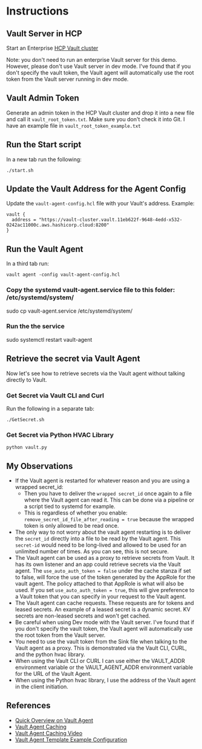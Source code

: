 # Instructions

## Vault Server in HCP

Start an Enterprise [HCP Vault cluster](https://portal.cloud.hashicorp.com/)

Note: you don't need to run an enterprise Vault server for this demo. However, please don't use Vault server in dev mode. I've found that if you don't specify the vault token, the Vault agent will automatically use the root token from the Vault server running in dev mode.

## Vault Admin Token

Generate an admin token in the HCP Vault cluster and drop it into a new file and call it `vault_root_token.txt`. Make sure you don't check it into Git. I have an example file in `vault_root_token_example.txt`

## Run the Start script

In a new tab run the following:

```shell
./start.sh
```

## Update the Vault Address for the Agent Config

Update the `vault-agent-config.hcl` file with your Vault's address. Example:

```hcl
vault {
  address = "https://vault-cluster.vault.11eb622f-9648-4edd-x532-0242ac11000c.aws.hashicorp.cloud:8200"
}
```

## Run the Vault Agent

In a third tab run: 

```shell
vault agent -config vault-agent-config.hcl
```

### Copy the systemd vault-agent.service file to this folder: /etc/systemd/system/
sudo cp vault-agent.service /etc/systemd/system/

### Run the the service
sudo systemctl restart vault-agent


## Retrieve the secret via Vault Agent

Now let's see how to retrieve secrets via the Vault agent without talking directly to Vault.

### Get Secret via Vault CLI and Curl
Run the following in a separate tab:

```shell
./GetSecret.sh
```

### Get Secret via Python HVAC Library

```shell
python vault.py
```




## My Observations

- If the Vault agent is restarted for whatever reason and you are using a wrapped secret_id:
  - Then you have to deliver the `wrapped secret_id` once again to a file where the Vault agent can read it. This can be done via a pipeline or a script tied to systemd for example.
  - This is regardless of whether you enable: `remove_secret_id_file_after_reading = true` because the wrapped token is only allowed to be read once.
- The only way to not worry about the vault agent restarting is to deliver the `secret_id` directly into a file to be read by the Vault agent. This `secret-id` would need to be long-lived and allowed to be used for an unlimited number of times. As you can see, this is not secure.
- The Vault agent can be used as a proxy to retrieve secrets from Vault. It has its own listener and an app could retrieve secrets via the Vault agent. The `use_auto_auth_token = false` under the cache stanza if set to false, will force the use of the token generated by the AppRole for the vault agent. The policy attached to that AppRole is what will also be used. If you set `use_auto_auth_token = true`, this will give preference to a Vault token that you can specify in your request to the Vault agent.
- The Vault agent can cache requests. These requests are for tokens and leased secrets. An example of a leased secret is a dynamic secret. KV secrets are non-leased secrets and won't get cached.
- Be careful when using Dev mode with the Vault server. I've found that if you don't specify the vault token, the Vault agent will automatically use the root token from the Vault server.
- You need to use the vault token from the Sink file when talking to the Vault agent as a proxy. This is demonstrated via the Vault CLI, CURL, and the python hvac library.
- When using the Vault CLI or CURL I can use either the VAULT_ADDR environment variable or the VAULT_AGENT_ADDR environment variable for the URL of the Vault Agent.
- When using the Python hvac library, I use the address of the Vault agent in the client initiation.

## References

- [Quick Overview on Vault Agent](https://learn.hashicorp.com/tutorials/vault/secure-introduction#vault-agent)
- [Vault Agent Caching](https://learn.hashicorp.com/tutorials/vault/agent-caching)
- [Vault Agent Caching Video](https://www.youtube.com/watch?v=PNtRk3wRtWM&t=933s)
- [Vault Agent Template Example Configuration](https://www.vaultproject.io/docs/agent/template#example-configuration)
